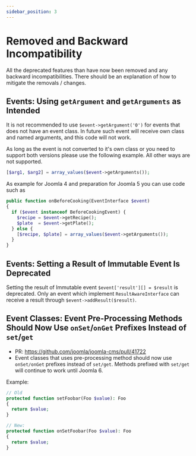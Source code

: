 ```yaml
---
sidebar_position: 3
---
```


Removed and Backward Incompatibility
====================================

All the deprecated features than have now been removed and any backward incompatibilities.
There should be an explanation of how to mitigate the removals / changes.

## Events: Using `getArgument` and `getArguments` as Intended

It is not recommended to use `$event->getArgument('0')` for events that does not have an event class.
In future such event will receive own class and named arguments, and this code will not work.

As long as the event is not converted to it's own class or you need to support both versions please use the following example. All other ways are not supported. 

```php
[$arg1, $arg2] = array_values($event->getArguments());
```

As example for Joomla 4 and preparation for Joomla 5 you can use code such as

```php
public function onBeforeCooking(EventInterface $event)
{
  if ($event instanceof BeforeCookingEvent) {
    $recipe = $event->getRecipe();
    $plate  = $event->getPlate();
  } else {
    [$recipe, $plate] = array_values($event->getArguments());
  }
}
```

## Events: Setting a Result of Immutable Event Is Deprecated

Setting the result of Immutable event `$event['result'][] = $result` is deprecated. 
Only an event which implement `ResultAwareInterface` can receive a result through `$event->addResult($result)`. 

## Event Classes: Event Pre-Processing Methods Should Now Use `onSet`/`onGet` Prefixes Instead of `set`/`get`

- PR: https://github.com/joomla/joomla-cms/pull/41722
- Event classes that uses pre-processing method should now use `onSet/onGet` prefixes instead of `set/get`. Methods prefixed with `set/get` will continue to work until Joomla 6.

Example:
```php
// Old
protected function setFoobar(Foo $value): Foo
{
  return $value;
}

// New:
protected function onSetFoobar(Foo $value): Foo
{
  return $value;
}
```


